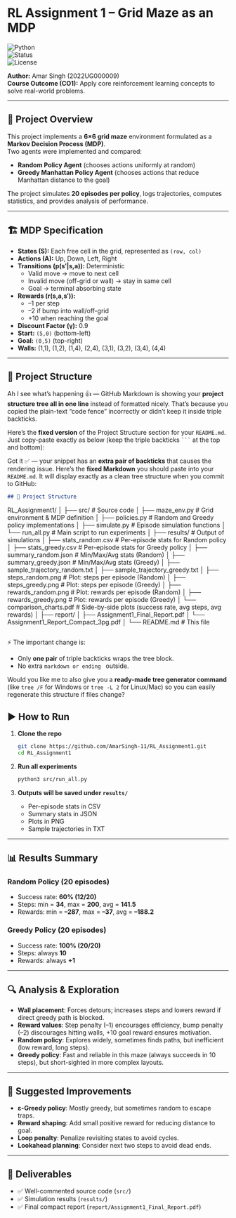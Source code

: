 
# RL Assignment 1 – Grid Maze as an MDP  

![Python](https://img.shields.io/badge/python-3.8%2B-blue.svg)  
![Status](https://img.shields.io/badge/status-completed-success.svg)  
![License](https://img.shields.io/badge/license-MIT-green.svg)  

**Author:** Amar Singh (2022UG000009)  
**Course Outcome (CO1):** Apply core reinforcement learning concepts to solve real-world problems.  

---

## 📌 Project Overview
This project implements a **6×6 grid maze** environment formulated as a **Markov Decision Process (MDP)**.  
Two agents were implemented and compared:  
- **Random Policy Agent** (chooses actions uniformly at random)  
- **Greedy Manhattan Policy Agent** (chooses actions that reduce Manhattan distance to the goal)  

The project simulates **20 episodes per policy**, logs trajectories, computes statistics, and provides analysis of performance.  

---

## 🏗️ MDP Specification
- **States (S):** Each free cell in the grid, represented as `(row, col)`  
- **Actions (A):** Up, Down, Left, Right  
- **Transitions (p(s′|s,a)):** Deterministic  
  - Valid move → move to next cell  
  - Invalid move (off-grid or wall) → stay in same cell  
  - Goal → terminal absorbing state  
- **Rewards (r(s,a,s′)):**  
  - –1 per step  
  - –2 if bump into wall/off-grid  
  - +10 when reaching the goal  
- **Discount Factor (γ):** 0.9  
- **Start:** `(5,0)` (bottom-left)  
- **Goal:** `(0,5)` (top-right)  
- **Walls:** (1,1), (1,2), (1,4), (2,4), (3,1), (3,2), (3,4), (4,4)  

---
## 📂 Project Structure
Ah I see what’s happening 👍 — GitHub Markdown is showing your **project structure tree all in one line** instead of formatted nicely. That’s because you copied the plain-text “code fence” incorrectly or didn’t keep it inside triple backticks.

Here’s the **fixed version** of the Project Structure section for your `README.md`. Just copy-paste exactly as below (keep the triple backticks ` ``` ` at the top and bottom):

Got it ✅ — your snippet has an **extra pair of backticks** that causes the rendering issue.
Here’s the **fixed Markdown** you should paste into your `README.md`.
It will display exactly as a clean tree structure when you commit to GitHub:

```markdown
## 📂 Project Structure

```

RL\_Assignment1/
│
├── src/                  # Source code
│   ├── maze\_env.py       # Grid environment & MDP definition
│   ├── policies.py       # Random and Greedy policy implementations
│   ├── simulate.py       # Episode simulation functions
│   └── run\_all.py        # Main script to run experiments
│
├── results/              # Output of simulations
│   ├── stats\_random.csv          # Per-episode stats for Random policy
│   ├── stats\_greedy.csv          # Per-episode stats for Greedy policy
│   ├── summary\_random.json       # Min/Max/Avg stats (Random)
│   ├── summary\_greedy.json       # Min/Max/Avg stats (Greedy)
│   ├── sample\_trajectory\_random.txt
│   ├── sample\_trajectory\_greedy.txt
│   ├── steps\_random.png          # Plot: steps per episode (Random)
│   ├── steps\_greedy.png          # Plot: steps per episode (Greedy)
│   ├── rewards\_random.png        # Plot: rewards per episode (Random)
│   ├── rewards\_greedy.png        # Plot: rewards per episode (Greedy)
│   └── comparison\_charts.pdf     # Side-by-side plots (success rate, avg steps, avg rewards)
│
├── report/
│   ├── Assignment1\_Final\_Report.pdf
│   └── Assignment1\_Report\_Compact\_3pg.pdf
│
└── README.md             # This file

```
```

⚡ The important change is:

* Only **one pair** of triple backticks wraps the tree block.
* No extra `markdown or ending ` outside.

Would you like me to also give you a **ready-made tree generator command** (like `tree /F` for Windows or `tree -L 2` for Linux/Mac) so you can easily regenerate this structure if files change?



## ▶️ How to Run

1. **Clone the repo**
   ```bash
   git clone https://github.com/AmarSingh-11/RL_Assignment1.git
   cd RL_Assignment1


2. **Run all experiments**

   ```bash
   python3 src/run_all.py
   ```

3. **Outputs will be saved under `results/`**

   * Per-episode stats in CSV
   * Summary stats in JSON
   * Plots in PNG
   * Sample trajectories in TXT

---

## 📊 Results Summary

### Random Policy (20 episodes)

* Success rate: **60% (12/20)**
* Steps: min = **34**, max = **200**, avg = **141.5**
* Rewards: min = **–287**, max = **–37**, avg = **–188.2**

### Greedy Policy (20 episodes)

* Success rate: **100% (20/20)**
* Steps: always **10**
* Rewards: always **+1**

---

## 🔍 Analysis & Exploration

* **Wall placement**: Forces detours; increases steps and lowers reward if direct greedy path is blocked.
* **Reward values**: Step penalty (–1) encourages efficiency, bump penalty (–2) discourages hitting walls, +10 goal reward ensures motivation.
* **Random policy**: Explores widely, sometimes finds paths, but inefficient (low reward, long steps).
* **Greedy policy**: Fast and reliable in this maze (always succeeds in 10 steps), but short-sighted in more complex layouts.

---

## 🚀 Suggested Improvements

* **ε-Greedy policy**: Mostly greedy, but sometimes random to escape traps.
* **Reward shaping**: Add small positive reward for reducing distance to goal.
* **Loop penalty**: Penalize revisiting states to avoid cycles.
* **Lookahead planning**: Consider next two steps to avoid dead ends.

---

## 📑 Deliverables

* ✅ Well-commented source code (`src/`)
* ✅ Simulation results (`results/`)
* ✅ Final compact report (`report/Assignment1_Final_Report.pdf`)

